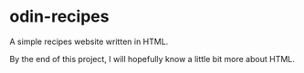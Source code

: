 # odin-recipes
A simple recipes website written in HTML. 

By the end of this project, I will hopefully know a little bit more about HTML. 
